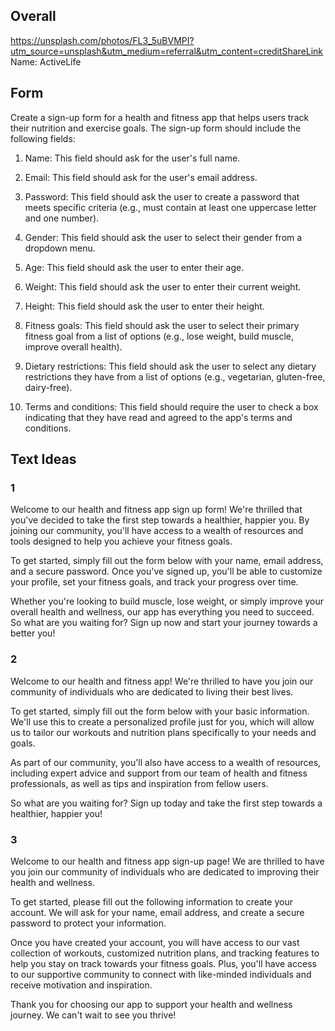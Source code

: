 ## Overall
https://unsplash.com/photos/FL3_5uBVMPI?utm_source=unsplash&utm_medium=referral&utm_content=creditShareLink
Name:  ActiveLife
## Form

Create a sign-up form for a health and fitness app that helps users track their nutrition and exercise goals. The sign-up form should include the following fields:


1.  Name: This field should ask for the user's full name.
    
2.  Email: This field should ask for the user's email address.
    
3.  Password: This field should ask the user to create a password that meets specific criteria (e.g., must contain at least one uppercase letter and one number).

4.  Gender: This field should ask the user to select their gender from a dropdown menu.
    
5.  Age: This field should ask the user to enter their age.
    
6.  Weight: This field should ask the user to enter their current weight.
    
7.  Height: This field should ask the user to enter their height.
    
8.  Fitness goals: This field should ask the user to select their primary fitness goal from a list of options (e.g., lose weight, build muscle, improve overall health).
    
9.  Dietary restrictions: This field should ask the user to select any dietary restrictions they have from a list of options (e.g., vegetarian, gluten-free, dairy-free).
    
10.  Terms and conditions: This field should require the user to check a box indicating that they have read and agreed to the app's terms and conditions.


## Text Ideas

### 1 

Welcome to our health and fitness app sign up form! We're thrilled that you've decided to take the first step towards a healthier, happier you. By joining our community, you'll have access to a wealth of resources and tools designed to help you achieve your fitness goals.

To get started, simply fill out the form below with your name, email address, and a secure password. Once you've signed up, you'll be able to customize your profile, set your fitness goals, and track your progress over time.

Whether you're looking to build muscle, lose weight, or simply improve your overall health and wellness, our app has everything you need to succeed. So what are you waiting for? Sign up now and start your journey towards a better you!

### 2

Welcome to our health and fitness app! We're thrilled to have you join our community of individuals who are dedicated to living their best lives.

To get started, simply fill out the form below with your basic information. We'll use this to create a personalized profile just for you, which will allow us to tailor our workouts and nutrition plans specifically to your needs and goals.

As part of our community, you'll also have access to a wealth of resources, including expert advice and support from our team of health and fitness professionals, as well as tips and inspiration from fellow users.

So what are you waiting for? Sign up today and take the first step towards a healthier, happier you!

### 3

Welcome to our health and fitness app sign-up page! We are thrilled to have you join our community of individuals who are dedicated to improving their health and wellness.

To get started, please fill out the following information to create your account. We will ask for your name, email address, and create a secure password to protect your information.

Once you have created your account, you will have access to our vast collection of workouts, customized nutrition plans, and tracking features to help you stay on track towards your fitness goals. Plus, you'll have access to our supportive community to connect with like-minded individuals and receive motivation and inspiration.

Thank you for choosing our app to support your health and wellness journey. We can't wait to see you thrive!